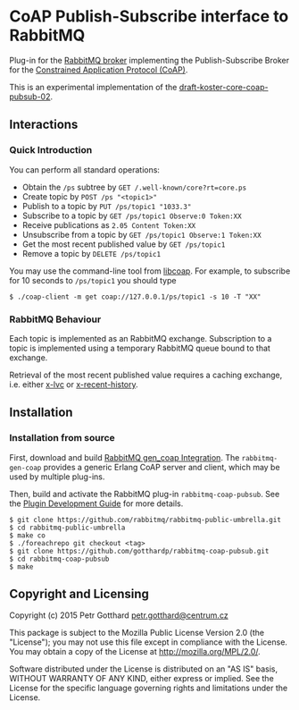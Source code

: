 # CoAP Publish-Subscribe interface to RabbitMQ

Plug-in for the [RabbitMQ broker](http://www.rabbitmq.com)
implementing the Publish-Subscribe Broker for the
[Constrained Application Protocol (CoAP)](http://coap.technology).

This is an experimental implementation of the
[draft-koster-core-coap-pubsub-02](https://www.ietf.org/id/draft-koster-core-coap-pubsub-02.txt).

## Interactions

### Quick Introduction

You can perform all standard operations:
 - Obtain the `/ps` subtree by `GET /.well-known/core?rt=core.ps`
 - Create topic by `POST /ps "<topic1>"`
 - Publish to a topic by `PUT /ps/topic1 "1033.3"`
 - Subscribe to a topic by `GET /ps/topic1 Observe:0 Token:XX`
 - Receive publications as `2.05 Content Token:XX`
 - Unsubscribe from a topic by `GET /ps/topic1 Observe:1 Token:XX`
 - Get the most recent published value by `GET /ps/topic1`
 - Remove a topic by `DELETE /ps/topic1`

You may use the command-line tool from [libcoap](https://libcoap.net/). For example,
to subscribe for 10 seconds to `/ps/topic1` you should type

    $ ./coap-client -m get coap://127.0.0.1/ps/topic1 -s 10 -T "XX"

### RabbitMQ Behaviour

Each topic is implemented as an RabbitMQ exchange. Subscription to a topic is
implemented using a temporary RabbitMQ queue bound to that exchange.

Retrieval of the most recent published value requires a caching exchange, i.e.
either [x-lvc](https://github.com/rabbitmq/rabbitmq-lvc-plugin)
or [x-recent-history](https://github.com/videlalvaro/rabbitmq-recent-history-exchange).

## Installation

### Installation from source

First, download and build
[RabbitMQ gen_coap Integration](https://github.com/gotthardp/rabbitmq-gen-coap).
The `rabbitmq-gen-coap` provides a generic Erlang CoAP server and client, which may be
used by multiple plug-ins.

Then, build and activate the RabbitMQ plug-in `rabbitmq-coap-pubsub`. See the
[Plugin Development Guide](http://www.rabbitmq.com/plugin-development.html)
for more details.

    $ git clone https://github.com/rabbitmq/rabbitmq-public-umbrella.git
    $ cd rabbitmq-public-umbrella
    $ make co
    $ ./foreachrepo git checkout <tag>
    $ git clone https://github.com/gotthardp/rabbitmq-coap-pubsub.git
    $ cd rabbitmq-coap-pubsub
    $ make

## Copyright and Licensing

Copyright (c) 2015 Petr Gotthard <petr.gotthard@centrum.cz>

This package is subject to the Mozilla Public License Version 2.0 (the "License");
you may not use this file except in compliance with the License. You may obtain a
copy of the License at http://mozilla.org/MPL/2.0/.

Software distributed under the License is distributed on an "AS IS" basis,
WITHOUT WARRANTY OF ANY KIND, either express or implied. See the License for the
specific language governing rights and limitations under the License.
